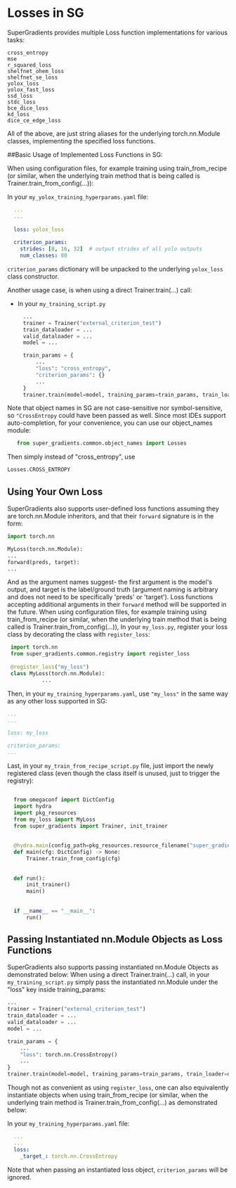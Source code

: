 # Losses in SG

SuperGradients provides multiple Loss function implementations for various tasks:

    cross_entropy
    mse
    r_squared_loss
    shelfnet_ohem_loss
    shelfnet_se_loss
    yolox_loss
    yolox_fast_loss
    ssd_loss
    stdc_loss
    bce_dice_loss
    kd_loss
    dice_ce_edge_loss

All of the above, are just string aliases for the underlying torch.nn.Module classes, implementing the specified loss functions.

##Basic Usage of Implemented Loss Functions in SG:

When using configuration files, for example training using train_from_recipe (or similar, when the underlying train method that is being called is Trainer.train_from_config(...)):
    

In your `my_yolox_training_hyperparams.yaml` file:
  ```yaml
    ...
    ...
    
    loss: yolox_loss
    
    criterion_params:
      strides: [8, 16, 32]  # output strides of all yolo outputs
      num_classes: 80
  ```
  
   `criterion_params` dictionary will be unpacked to the underlying `yolox_loss` class constructor.


Another usage case, is when using a direct Trainer.train(...) call:
   - In your `my_training_script.py`
   ```python
        ...
        trainer = Trainer("external_criterion_test")
        train_dataloader = ...
        valid_dataloader = ...
        model = ...
  
        train_params = {
            ...
            "loss": "cross_entropy",
            "criterion_params": {}
            ...
        }
        trainer.train(model=model, training_params=train_params, train_loader=train_dataloader, valid_loader=valid_dataloader)
   ```
   Note that object names in SG are not case-sensitive nor symbol-sensitive, so `"CrossEntropy` could have been passed as well.
   Since most IDEs support auto-completion, for your convenience, you can use our object_names module:
  ```python
     from super_gradients.common.object_names import Losses
  ```
  Then simply instead of "cross_entropy", use 
  ```python
  Losses.CROSS_ENTROPY
  ```

## Using Your Own Loss
SuperGradients also supports user-defined loss functions assuming they are torch.nn.Module inheritors, and that their `forward` signature is in the form:

```python
import torch.nn

MyLoss(torch.nn.Module):
...
forward(preds, target):
...

```
And as the argument names suggest- the first argument is the model's output, and target is the label/ground truth (argument naming is arbitrary and does not need to be specifically 'preds' or 'target').
Loss functions accepting additional arguments in their `forward` method will be supported in the future.
When using configuration files, for example training using train_from_recipe (or similar, when the underlying train method that is being called is Trainer.train_from_config(...)),  In your ``my_loss.py``, register your loss class by decorating the class with `register_loss`:
```python
 import torch.nn
 from super_gradients.common.registry import register_loss
 
 @register_loss("my_loss")
 class MyLoss(torch.nn.Module):
           ...
```
Then, in your `my_training_hyperparams.yaml`, use `"my_loss"` in the same way as any other loss supported in SG:
  ```yaml
...
...

loss: my_loss

criterion_params:
  ...
  ```      
Last, in your ``my_train_from_recipe_script.py`` file, just import the newly registered class (even though the class itself is unused, just to trigger the registry):
        
```python

  from omegaconf import DictConfig
  import hydra
  import pkg_resources
  from my_loss import MyLoss
  from super_gradients import Trainer, init_trainer
  
  
  @hydra.main(config_path=pkg_resources.resource_filename("super_gradients.recipes", ""), version_base="1.2")
  def main(cfg: DictConfig) -> None:
      Trainer.train_from_config(cfg)
  
  
  def run():
      init_trainer()
      main()
  
  
  if __name__ == "__main__":
      run()


```
## Passing Instantiated nn.Module Objects as Loss Functions

SuperGradients also supports passing instantiated nn.Module Objects as demonstrated below:
When using a direct Trainer.train(...) call, in your `my_training_script.py` simply pass the instantiated nn.Module under the "loss" key inside training_params:
```python
...
trainer = Trainer("external_criterion_test")
train_dataloader = ...
valid_dataloader = ...
model = ...

train_params = {
    ...
    "loss": torch.nn.CrossEntropy()
    ...
}
trainer.train(model=model, training_params=train_params, train_loader=dataloader, valid_loader=dataloader)
   ```
Though not as convenient as using `register_loss`, one can also equivalently instantiate objects when using train_from_recipe (or similar, when the underlying train method is Trainer.train_from_config(...) as demonstrated below:


In your `my_training_hyperparams.yaml` file:
```yaml
  ...
  ...
  loss:
    _target_: torch.nn.CrossEntropy

```
  Note that when passing an instantiated loss object, `criterion_params` will be ignored.

